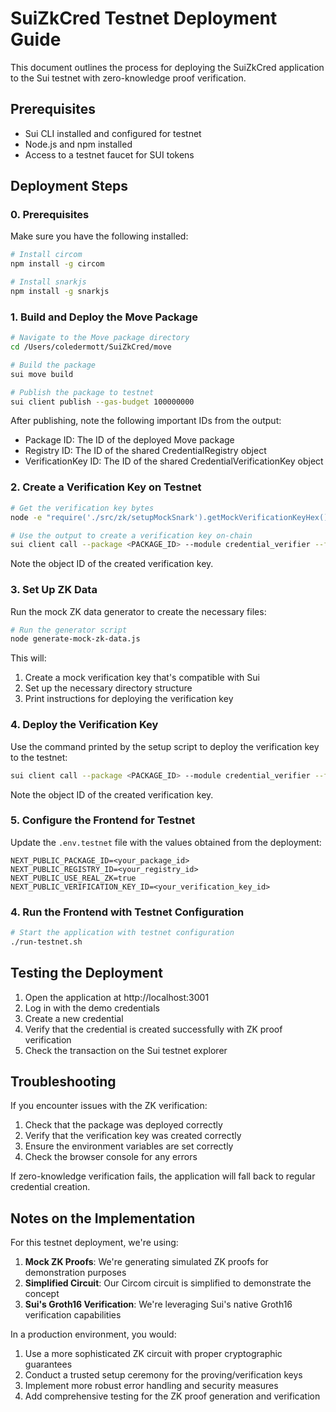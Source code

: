 # SuiZkCred Testnet Deployment Guide

This document outlines the process for deploying the SuiZkCred application to the Sui testnet with zero-knowledge proof verification.

## Prerequisites

- Sui CLI installed and configured for testnet
- Node.js and npm installed
- Access to a testnet faucet for SUI tokens

## Deployment Steps

### 0. Prerequisites

Make sure you have the following installed:

```bash
# Install circom
npm install -g circom

# Install snarkjs
npm install -g snarkjs
```

### 1. Build and Deploy the Move Package

```bash
# Navigate to the Move package directory
cd /Users/coledermott/SuiZkCred/move

# Build the package
sui move build

# Publish the package to testnet
sui client publish --gas-budget 100000000
```

After publishing, note the following important IDs from the output:
- Package ID: The ID of the deployed Move package
- Registry ID: The ID of the shared CredentialRegistry object
- VerificationKey ID: The ID of the shared CredentialVerificationKey object

### 2. Create a Verification Key on Testnet

```bash
# Get the verification key bytes
node -e "require('./src/zk/setupMockSnark').getMockVerificationKeyHex()"

# Use the output to create a verification key on-chain
sui client call --package <PACKAGE_ID> --module credential_verifier --function create_verification_key --args <VERIFICATION_KEY_BYTES> --gas-budget 100000000
```

Note the object ID of the created verification key.

### 3. Set Up ZK Data

Run the mock ZK data generator to create the necessary files:

```bash
# Run the generator script
node generate-mock-zk-data.js
```

This will:
1. Create a mock verification key that's compatible with Sui
2. Set up the necessary directory structure
3. Print instructions for deploying the verification key

### 4. Deploy the Verification Key

Use the command printed by the setup script to deploy the verification key to the testnet:

```bash
sui client call --package <PACKAGE_ID> --module credential_verifier --function create_verification_key --args 0x<verification_key_hex> --gas-budget 100000000
```

Note the object ID of the created verification key.

### 5. Configure the Frontend for Testnet

Update the `.env.testnet` file with the values obtained from the deployment:

```
NEXT_PUBLIC_PACKAGE_ID=<your_package_id>
NEXT_PUBLIC_REGISTRY_ID=<your_registry_id>
NEXT_PUBLIC_USE_REAL_ZK=true
NEXT_PUBLIC_VERIFICATION_KEY_ID=<your_verification_key_id>
```

### 4. Run the Frontend with Testnet Configuration

```bash
# Start the application with testnet configuration
./run-testnet.sh
```

## Testing the Deployment

1. Open the application at http://localhost:3001
2. Log in with the demo credentials
3. Create a new credential
4. Verify that the credential is created successfully with ZK proof verification
5. Check the transaction on the Sui testnet explorer

## Troubleshooting

If you encounter issues with the ZK verification:

1. Check that the package was deployed correctly
2. Verify that the verification key was created correctly
3. Ensure the environment variables are set correctly
4. Check the browser console for any errors

If zero-knowledge verification fails, the application will fall back to regular credential creation.

## Notes on the Implementation

For this testnet deployment, we're using:

1. **Mock ZK Proofs**: We're generating simulated ZK proofs for demonstration purposes
2. **Simplified Circuit**: Our Circom circuit is simplified to demonstrate the concept
3. **Sui's Groth16 Verification**: We're leveraging Sui's native Groth16 verification capabilities

In a production environment, you would:

1. Use a more sophisticated ZK circuit with proper cryptographic guarantees
2. Conduct a trusted setup ceremony for the proving/verification keys
3. Implement more robust error handling and security measures
4. Add comprehensive testing for the ZK proof generation and verification